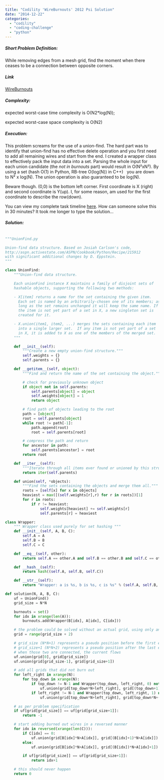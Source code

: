 ```yaml
---
title: "Codility 'WireBurnouts' 2012 Psi Solution"
date: "2014-12-22"
categories: 
  - "codility"
  - "coding-challenge"
  - "python"
---
```


##### Short Problem Definition:

While removing edges from a mesh grid, find the moment when there ceases to be a connection between opposite corners.

##### Link

[WireBurnouts](https://codility.com/programmers/challenges/psi2012)

##### Complexity:

expected worst-case time complexity is O(N2\*log(N));

expected worst-case space complexity is O(N2)

##### Execution:

This problem screams for the use of a union-find. The hard part was to identify that union-find has no effective delete operation and you first need to add all remaining wires and start from the end. I created a wrapper class to effectively pack the input data into a set. Parsing the whole input for each union candidate (the _not in burnouts_ part) would result in O(N²xN²). By using a set (hash O(1) in Python, RB-tree O(log(N)) in C++)   you are down to N² x log(N). The union operation is also guaranteed to be log(N).

Beware though. (0,0) is the bottom left corner. First coordinate is X (right) and second coordinate is Y(up). I, for some reason, am used for the first coordinate to describe the row(down).

You can view my complete task timeline [here](https://codility.com/demo/results/demo5C37TA-3ZA/). How can someone solve this in 30 minutes? It took me longer to type the solution...

##### Solution:

```python

"""UnionFind.py

Union-find data structure. Based on Josiah Carlson's code,
http://aspn.activestate.com/ASPN/Cookbook/Python/Recipe/215912
with significant additional changes by D. Eppstein.
"""

class UnionFind:
    """Union-find data structure.

    Each unionFind instance X maintains a family of disjoint sets of
    hashable objects, supporting the following two methods:

    - X[item] returns a name for the set containing the given item.
      Each set is named by an arbitrarily-chosen one of its members; as
      long as the set remains unchanged it will keep the same name. If
      the item is not yet part of a set in X, a new singleton set is
      created for it.

    - X.union(item1, item2, ...) merges the sets containing each item
      into a single larger set.  If any item is not yet part of a set
      in X, it is added to X as one of the members of the merged set.
    """

    def __init__(self):
        """Create a new empty union-find structure."""
        self.weights = {}
        self.parents = {}

    def __getitem__(self, object):
        """Find and return the name of the set containing the object."""

        # check for previously unknown object
        if object not in self.parents:
            self.parents[object] = object
            self.weights[object] = 1
            return object

        # find path of objects leading to the root
        path = [object]
        root = self.parents[object]
        while root != path[-1]:
            path.append(root)
            root = self.parents[root]

        # compress the path and return
        for ancestor in path:
            self.parents[ancestor] = root
        return root

    def __iter__(self):
        """Iterate through all items ever found or unioned by this structure."""
        return iter(self.parents)

    def union(self, *objects):
        """Find the sets containing the objects and merge them all."""
        roots = [self[x] for x in objects]
        heaviest = max([(self.weights[r],r) for r in roots])[1]
        for r in roots:
            if r != heaviest:
                self.weights[heaviest] += self.weights[r]
                self.parents[r] = heaviest

class Wrapper:
    """ Wrapper class used purely for set hashing """
    def __init__(self, A, B, C):
        self.A = A
        self.B = B
        self.C = C

    def __eq__(self, other):
        return self.A == other.A and self.B == other.B and self.C == other.C

    def __hash__(self):
        return hash((self.A, self.B, self.C))

    def __str__(self):
        return "Wrapper: a is %s, b is %s, c is %s" % (self.A, self.B, self.C)

def solution(N, A, B, C):
    uf = UnionFind()
    grid_size = N*N

    burnouts = set()
    for idx in xrange(len(A)):
        burnouts.add(Wrapper(B[idx], A[idx], C[idx]))

    # the problem could be solved without an actual grid, using only an range index
    grid = range(grid_size + 2)

    # grid_size (N*N+1) represents a pseudo position before the first element
    # grid_size+1 (N*N+2) represents a pseudo position after the last element
    # when those two are connected, the current flows
    uf.union(grid[0], grid[grid_size])
    uf.union(grid[grid_size-1], grid[grid_size+1])

    # add all grids that did not burn out
    for left_right in xrange(N):
        for top_down in xrange(N):
            if top_down != N-1 and Wrapper(top_down, left_right, 0) not in burnouts:
                uf.union(grid[top_down*N+left_right], grid[(top_down+1)*N+left_right])
            if left_right != N-1 and Wrapper(top_down, left_right, 1) not in burnouts:
                uf.union(grid[top_down*N+left_right], grid[top_down*N+(left_right+1)])

    # as per problem specification
    if uf[grid[grid_size]] == uf[grid[grid_size+1]]:
        return -1

    # start adding burned out wires in a reversed manner
    for idx in reversed(xrange(len(C))):
        if C[idx] == 0:
            uf.union(grid[B[idx]*N+A[idx]], grid[(B[idx]+1)*N+A[idx]])
        else:
            uf.union(grid[B[idx]*N+A[idx]], grid[(B[idx])*N+A[idx]+1])

        if uf[grid[grid_size]] == uf[grid[grid_size+1]]:
            return idx+1

    # this should never happen
    return 0
```
